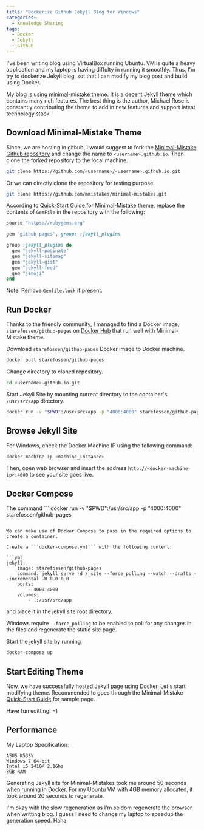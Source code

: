 ```yaml
---
title: "Dockerize Github Jekyll Blog for Windows"
categories:
  - Knowledge Sharing
tags:
  - Docker
  - Jekyll
  - Github
---
```


I've been writing blog using VirtualBox running Ubuntu. VM is quite a heavy application and my laptop is having diffulty in running it smoothly. Thus, I'm try to dockerize Jekyll blog, sot that I can modify my blog post and build using Docker.

My blog is using [minimal-mistake](https://mademistakes.com/work/minimal-mistakes-jekyll-theme/) theme. It is a decent Jekyll theme which contains many rich features. The best thing is the author, Michael Rose is constantly contributing the theme to add in new features and support latest technology stack.

## Download Minimal-Mistake Theme
Since, we are hosting in github, I would suggest to fork the [Minimal-Mistake Github repository](https://github.com/mmistakes/minimal-mistakes.git) and change the name to ```<username>.github.io```. Then clone the forked repository to the local machine.

```bash
git clone https://github.com/<username>/<username>.github.io.git
```

Or we can directly clone the repository for testing purpose.

```bash
git clone https://github.com/mmistakes/minimal-mistakes.git
```

According to 
[Quick-Start Guide](https://mmistakes.github.io/minimal-mistakes/docs/quick-start-guide/) for Minimal-Mistake theme, replace the contents of ```GemFile``` in the repository with the following:

```ruby
source "https://rubygems.org"

gem "github-pages", group: :jekyll_plugins

group :jekyll_plugins do
  gem "jekyll-paginate"
  gem "jekyll-sitemap"
  gem "jekyll-gist"
  gem "jekyll-feed"
  gem "jemoji"
end
```

Note: Remove ```Gemfile.lock``` if present.

## Run Docker

Thanks to the friendly community, I managed to find a Docker image, ```starefossen/github-pages``` on [Docker Hub](https://hub.docker.com/r/starefossen/github-pages/) that run well with Minimal-Mistake theme. 

Download ```starefossen/github-pages``` Docker image to Docker machine.

```bash
docker pull starefossen/github-pages
```

Change directory to cloned repository.

```bash
cd <username>.github.io.git
```

Start Jekyll Site by mounting current directory to the container's ```/usr/src/app``` directory.

```bash
docker run -v "$PWD":/usr/src/app -p "4000:4000" starefossen/github-pages
```

## Browse Jekyll Site

For Windows, check the Docker Machine IP using the following command:

```bash
docker-machine ip <machine_instance>
```

Then, open web browser and insert the address ```http://<docker-machine-ip>:4000``` to see your site goes live.


## Docker Compose

The command ``` 
docker run -v "$PWD":/usr/src/app -p "4000:4000" starefossen/github-pages
``` is quite a long command to remember

We can make use of Docker Compose to pass in the required options to create a container.

Create a ```docker-compose.yml``` with the following content:

```yml
jekyll:
    image: starefossen/github-pages
    command: jekyll serve -d /_site --force_polling --watch --drafts --incremental -H 0.0.0.0
    ports:
        - 4000:4000
    volumes:
        - .:/usr/src/app
```

and place it in the jekyll site root directory.

Windows require ```--force_polling``` to be enabled to poll for any changes in the files and regenerate the static site page.

Start the jekyll site by running

```bash
docker-compose up
```

## Start Editing Theme

Now, we have successfully hosted Jekyll page using Docker. Let's start modifying theme. Recommended to goes through the Minimal-Mistake [Quick-Start Guide](https://mmistakes.github.io/minimal-mistakes/docs/quick-start-guide/) for sample page.

Have fun editting! =)

## Performance

My Laptop Specification:

```
ASUS K53SV
Windows 7 64-bit 
Intel i5 2410M 2.1Ghz
8GB RAM
```

Generating Jekyll site for Minimal-Mistakes took me around 50 seconds when running in Docker. For my Ubuntu VM with 4GB memory allocated, it took around 20 seconds to regenerate.

I'm okay with the slow regeneration as I'm seldom regenerate the browser when writting blog. I guess I need to change my laptop to speedup the generation speed. Haha